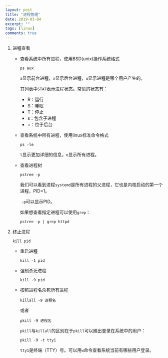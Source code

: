 ```yaml
---
layout: post
title: "进程管理"
date: 2019-03-04
excerpt: ""
tags: [linux]
comments: true
---
```




1. 进程查看

   - 查看系统中所有进程，使用BSD(unix)操作系统格式

     ```shell
     ps aux
     ```

     `a`显示前台进程，`x`显示后台进程，`u`显示进程是哪个用户产生的。

     其列表中`STAT`表示进程状态。常见的状态有：

     - R：运行
     - S：睡眠
     - T：停止
     - s：包含子进程
     - +：位于后台

   - 查看系统中所有进程，使用linux标准命令格式

     ```shell
     ps -le
     ```

     `l`显示更加详细的信息，`e`显示所有进程。

   - 查看进程树

     ```shell
     pstree -p
     ```

     ​	我们可以看到进程`systemd`是所有进程的父进程，它也是内核启动的第一个进程，PID=1。

     ​	`-p`可以显示PID。

     如果想查看指定进程可以使用`grep`：

     ```shell
     pstree -p | grep httpd
     ```



2. 终止进程

   ```shell
   kill pid
   ```

   - 重启进程

     ```shell
     kill -1 pid
     ```

   - 强制杀死进程

     ```shell
     kill -9 pid
     ```

   - 按照进程名杀死所有进程

     ```shell
     killall -9 进程名
     ```

     或者

     ```shell
     pkill -9 进程名
     ```

     `pkill`与`killall`的区别在于`pkill`可以踢出登录在系统中的用户：

     ```shell
     pkill -9 -t tty1
     ```

     `tty1`是终端（TTY）号。可以用`w`命令查看系统当前有哪些用户登录。



